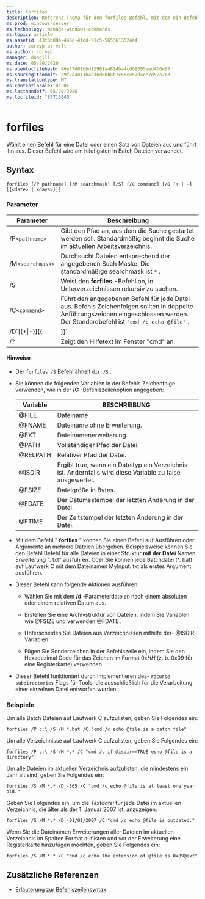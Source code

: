 ```yaml
---
title: forfiles
description: Referenz Thema für den forfiles-Befehl, mit dem ein Befehl für eine Datei oder einen Satz von Dateien ausgewählt und ausgeführt wird.
ms.prod: windows-server
ms.technology: manage-windows-commands
ms.topic: article
ms.assetid: 43f6b004-446d-4fdd-91c5-5653613524a4
author: coreyp-at-msft
ms.author: coreyp
manager: dongill
ms.date: 05/20/2020
ms.openlocfilehash: 96ef7d016bd13961a4814ba4cd09095aed4f0e97
ms.sourcegitcommit: 29f7a4811b4d36d60b8b7c55ce57d4ee7d52e263
ms.translationtype: MT
ms.contentlocale: de-DE
ms.lasthandoff: 05/20/2020
ms.locfileid: "83716845"
---
```

# <a name="forfiles"></a>forfiles

Wählt einen Befehl für eine Datei oder einen Satz von Dateien aus und führt ihn aus. Dieser Befehl wird am häufigsten in Batch Dateien verwendet.

## <a name="syntax"></a>Syntax

```
forfiles [/P pathname] [/M searchmask] [/S] [/C command] [/D [+ | -] [{<date> | <days>}]]
```

### <a name="parameters"></a>Parameter

| Parameter | Beschreibung |
| --------- | ----------- |
| /P`<pathname>` | Gibt den Pfad an, aus dem die Suche gestartet werden soll. Standardmäßig beginnt die Suche im aktuellen Arbeitsverzeichnis. |
| /M`<searchmask>` | Durchsucht Dateien entsprechend der angegebenen Such Maske. Die standardmäßige searchmask ist `*` . |
| /S | Weist den **forfiles** -Befehl an, in Unterverzeichnissen rekursiv zu suchen. |
| /C`<command>` | Führt den angegebenen Befehl für jede Datei aus. Befehls Zeichenfolgen sollten in doppelte Anführungszeichen eingeschlossen werden. Der Standardbefehl ist `"cmd /c echo @file"` . |
| /D`[{+\|-}][{<date> | <days>}]` | Wählt Dateien mit dem Datum der letzten Änderung innerhalb des angegebenen Zeitraums aus:<ul><li>Wählt Dateien mit dem Datum der letzten Änderung, das später als oder gleich ( **+** ) oder früher als oder gleich ( **-** ) dem angegebenen Datum ist, wobei *Date* das Format mm/dd/yyyy hat.</li><li>Wählt Dateien mit dem Datum der letzten Änderung, das später oder gleich ( **+** ) dem aktuellen Datum plus der angegebenen Anzahl von Tagen entspricht, oder früher oder gleich ( **-** ) dem aktuellen Datum abzüglich der angegebenen Anzahl von Tagen aus.</li><li>Gültige Werte für *Tage* sind eine beliebige Zahl im Bereich 0 – 32768. Wenn kein Vorzeichen angegeben ist, **+** wird standardmäßig verwendet.</li></ul> |
| /? | Zeigt den Hilfetext im Fenster "cmd" an. |

#### <a name="remarks"></a>Hinweise

- Der `forfiles /S` Befehl ähnelt `dir /S` .

- Sie können die folgenden Variablen in der Befehls Zeichenfolge verwenden, wie in der **/C** -Befehlszeilenoption angegeben:

    | Variable | BESCHREIBUNG |
    | -------- | ----------- |
    | @FILE | Dateiname |
    | @FNAME | Dateiname ohne Erweiterung. |
    | @EXT | Dateinamenerweiterung. |
    | @PATH | Vollständiger Pfad der Datei. |
    | @RELPATH | Relativer Pfad der Datei. |
    | @ISDIR | Ergibt true, wenn ein Dateityp ein Verzeichnis ist. Andernfalls wird diese Variable zu false ausgewertet. |
    | @FSIZE | Dateigröße in Bytes. |
    | @FDATE | Der Datumsstempel der letzten Änderung in der Datei. |
    | @FTIME | Der Zeitstempel der letzten Änderung in der Datei. |

- Mit dem Befehl " **forfiles** " können Sie einen Befehl auf Ausführen oder Argumente an mehrere Dateien übergeben. Beispielsweise können Sie den Befehl Befehl für alle Dateien in einer Struktur **mit der Datei** Namen Erweiterung ". txt" ausführen. Oder Sie können jede Batchdatei (*. bat) auf Laufwerk C mit dem Dateinamen MyInput. txt als erstes Argument ausführen.

- Dieser Befehl kann folgende Aktionen ausführen:

    - Wählen Sie mit dem **/d** -Parameterdateien nach einem absoluten oder einem relativen Datum aus.

    - Erstellen Sie eine Archivstruktur von Dateien, indem Sie Variablen wie @FSIZE und verwenden @FDATE .

    - Unterscheiden Sie Dateien aus Verzeichnissen mithilfe der- @ISDIR Variablen.

    - Fügen Sie Sonderzeichen in der Befehlszeile ein, indem Sie den Hexadezimal Code für das Zeichen im Format 0x*HH* (z. b. 0x09 für eine Registerkarte) verwenden.

- Dieser Befehl funktioniert durch Implementieren des- `recurse subdirectories` Flags für Tools, die ausschließlich für die Verarbeitung einer einzelnen Datei entworfen wurden.

### <a name="examples"></a>Beispiele

Um alle Batch Dateien auf Laufwerk C aufzulisten, geben Sie Folgendes ein:

```
forfiles /P c:\ /S /M *.bat /C "cmd /c echo @file is a batch file"
```

Um alle Verzeichnisse auf Laufwerk C aufzulisten, geben Sie Folgendes ein:

```
forfiles /P c:\ /S /M *.* /C "cmd /c if @isdir==TRUE echo @file is a directory"
```

Um alle Dateien im aktuellen Verzeichnis aufzulisten, die mindestens ein Jahr alt sind, geben Sie Folgendes ein:

```
forfiles /S /M *.* /D -365 /C "cmd /c echo @file is at least one year old."
```

Geben Sie Folgendes ein, um die *Textdatei* für jede Datei im aktuellen Verzeichnis, die älter als der 1. Januar 2007 ist, anzuzeigen:

```
forfiles /S /M *.* /D -01/01/2007 /C "cmd /c echo @file is outdated."
```

Wenn Sie die Dateinamen Erweiterungen aller Dateien im aktuellen Verzeichnis im Spalten Format auflisten und vor der Erweiterung eine Registerkarte hinzufügen möchten, geben Sie Folgendes ein:

```
forfiles /S /M *.* /C "cmd /c echo The extension of @file is 0x09@ext"
```

## <a name="additional-references"></a>Zusätzliche Referenzen

- [Erläuterung zur Befehlszeilensyntax](command-line-syntax-key.md)
